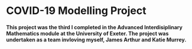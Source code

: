 # COVID-19 Modelling Project

#### This project was the third I completed in the Advanced Interdisiplinary Mathematics module at the University of Exeter. The project was undertaken as a team invloving myself, James Arthur and Katie Murrey.
